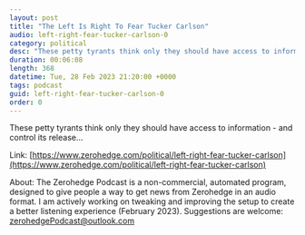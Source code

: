 ```yaml
---
layout: post
title: "The Left Is Right To Fear Tucker Carlson"
audio: left-right-fear-tucker-carlson-0
category: political
desc: "These petty tyrants think only they should have access to information - and control its release..."
duration: 00:06:08
length: 368
datetime: Tue, 28 Feb 2023 21:20:00 +0000
tags: podcast
guid: left-right-fear-tucker-carlson-0
order: 0
---
```

These petty tyrants think only they should have access to information - and control its release...

Link: [https://www.zerohedge.com/political/left-right-fear-tucker-carlson](https://www.zerohedge.com/political/left-right-fear-tucker-carlson)

About: The Zerohedge Podcast is a non-commercial, automated program, designed to give people a way to get news from Zerohedge in an audio format.  I am actively working on tweaking and improving the setup to create a better listening experience (February 2023).  Suggestions are welcome: [zerohedgePodcast@outlook.com](mailto:zerohedgePodcast@outlook.com)